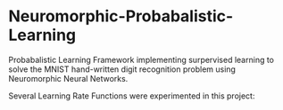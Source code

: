 # Neuromorphic-Probabalistic-Learning

Probabalistic Learning Framework implementing surpervised learning to solve the MNIST hand-written digit recognition problem using Neuromorphic Neural Networks.

Several Learning Rate Functions were experimented in this project:

